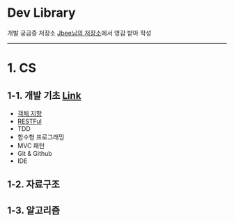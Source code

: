 # Dev Library

개발 궁금증 저장소 [Jbee님의 저장소](https://github.com/JaeYeopHan/Interview_Question_for_Beginner)에서 영감 받아 작성

---

# 1. CS

## 1-1. 개발 기초 [Link](/cs)

- [객체 지향](/cs/OOP.md)
- [RESTFul](/cs/RESTFul.md)
- TDD
- 함수형 프로그래밍
- MVC 패턴
- Git & Github
- IDE

## 1-2. 자료구조

## 1-3. 알고리즘

